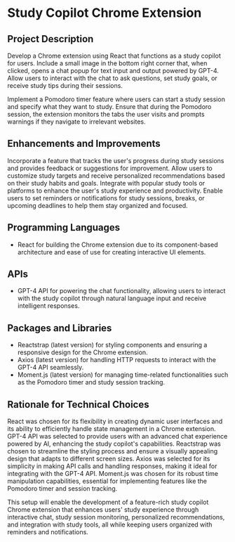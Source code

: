 # Study Copilot Chrome Extension

## Project Description

Develop a Chrome extension using React that functions as a study copilot for users. Include a small image in the bottom right corner that, when clicked, opens a chat popup for text input and output powered by GPT-4. Allow users to interact with the chat to ask questions, set study goals, or receive study tips during their sessions.

Implement a Pomodoro timer feature where users can start a study session and specify what they want to study. Ensure that during the Pomodoro session, the extension monitors the tabs the user visits and prompts warnings if they navigate to irrelevant websites.

## Enhancements and Improvements

Incorporate a feature that tracks the user's progress during study sessions and provides feedback or suggestions for improvement. Allow users to customize study targets and receive personalized recommendations based on their study habits and goals. Integrate with popular study tools or platforms to enhance the user's study experience and productivity. Enable users to set reminders or notifications for study sessions, breaks, or upcoming deadlines to help them stay organized and focused.

## Programming Languages

- React for building the Chrome extension due to its component-based architecture and ease of use for creating interactive UI elements.

## APIs

- GPT-4 API for powering the chat functionality, allowing users to interact with the study copilot through natural language input and receive intelligent responses.

## Packages and Libraries

- Reactstrap (latest version) for styling components and ensuring a responsive design for the Chrome extension.
- Axios (latest version) for handling HTTP requests to interact with the GPT-4 API seamlessly.
- Moment.js (latest version) for managing time-related functionalities such as the Pomodoro timer and study session tracking.

## Rationale for Technical Choices

React was chosen for its flexibility in creating dynamic user interfaces and its ability to efficiently handle state management in a Chrome extension. GPT-4 API was selected to provide users with an advanced chat experience powered by AI, enhancing the study copilot's capabilities. Reactstrap was chosen to streamline the styling process and ensure a visually appealing design that adapts to different screen sizes. Axios was selected for its simplicity in making API calls and handling responses, making it ideal for integrating with the GPT-4 API. Moment.js was chosen for its robust time manipulation capabilities, essential for implementing features like the Pomodoro timer and session tracking.

This setup will enable the development of a feature-rich study copilot Chrome extension that enhances users' study experience through interactive chat, study session monitoring, personalized recommendations, and integration with study tools, all while keeping users organized with reminders and notifications.